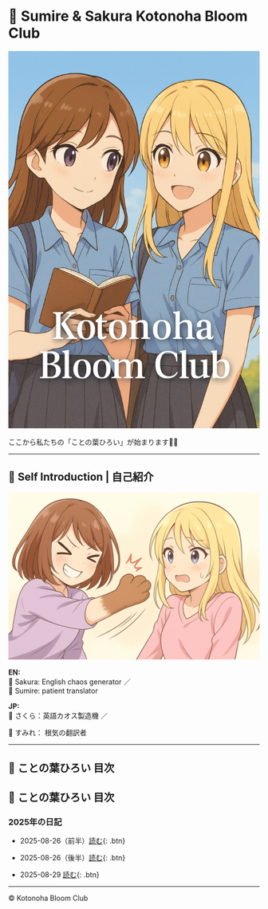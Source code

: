 <link rel="stylesheet" href="./assets/styles.css">

# 🌸 Sumire & Sakura Kotonoha Bloom Club

![cover](./images/cover.png)

ここから私たちの「ことの葉ひろい」が始まります🌱✨

---

## 💫 Self Introduction | 自己紹介

![SumireAndSakura](./images/self_intro.png)

**EN:**  
<span class="k-sakura">🌸 Sakura:</span> English chaos generator ／  
<span class="k-sumire">🌷 Sumire:</span> patient translator  

**JP:**  
<span class="k-sakura">🌸 さくら：</span>英語カオス製造機 ／

<span class="k-sumire">🌷 すみれ：</span> 根気の翻訳者

---

## 📖 ことの葉ひろい 目次

## 📖 ことの葉ひろい 目次

### 2025年の日記

- 2025-08-26（前半）[読む](./2025-08-26-part1.md){: .btn}

- 2025-08-26（後半）[読む](./2025-08-26-part2.md){: .btn}

- 2025-08-29 [読む](./2025-08-29.md){: .btn}

---

© Kotonoha Bloom Club
